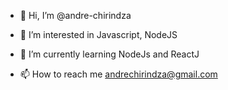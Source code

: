 - 👋 Hi, I’m @andre-chirindza
- 👀 I’m interested in Javascript, NodeJS
- 🌱 I’m currently learning NodeJs and ReactJ

- 📫 How to reach me andrechirindza@gmail.com

<!---
andre-chirindza/andre-chirindza is a ✨ special ✨ repository because its `README.md` (this file) appears on your GitHub profile.
You can click the Preview link to take a look at your changes.
--->
